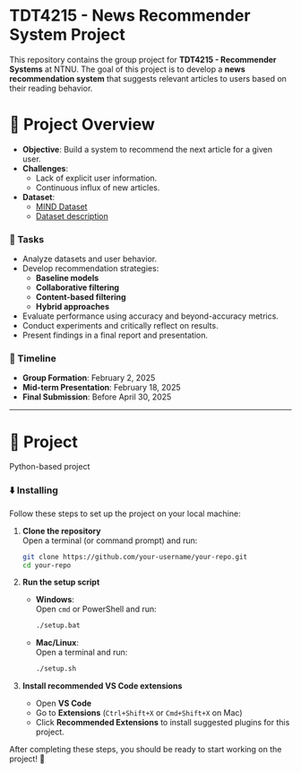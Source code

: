 # TDT4215 - News Recommender System Project

This repository contains the group project for **TDT4215 - Recommender Systems** at NTNU. The goal of this project is to develop a **news recommendation system** that suggests relevant articles to users based on their reading behavior.

# 📌 Project Overview

- **Objective**: Build a system to recommend the next article for a given user.
- **Challenges**:
  - Lack of explicit user information.
  - Continuous influx of new articles.
- **Dataset**:
  - [MIND Dataset](https://msnews.github.io/)
  - [Dataset description](https://github.com/msnews/msnews.github.io/blob/master/assets/doc/introduction.md)


### 🔧 Tasks

- Analyze datasets and user behavior.
- Develop recommendation strategies:
  - **Baseline models**
  - **Collaborative filtering**
  - **Content-based filtering**
  - **Hybrid approaches**
- Evaluate performance using accuracy and beyond-accuracy metrics.
- Conduct experiments and critically reflect on results.
- Present findings in a final report and presentation.

### 📅 Timeline

- **Group Formation**: February 2, 2025
- **Mid-term Presentation**: February 18, 2025
- **Final Submission**: Before April 30, 2025

---

# 📂 Project

Python-based project

### ⬇️ Installing

Follow these steps to set up the project on your local machine:

1. **Clone the repository**  
   Open a terminal (or command prompt) and run:
   ```sh
   git clone https://github.com/your-username/your-repo.git
   cd your-repo
   ```

2. **Run the setup script**  
   - **Windows**:  
     Open `cmd` or PowerShell and run:
     ```sh
     ./setup.bat
     ```
   - **Mac/Linux**:  
     Open a terminal and run:
     ```sh
     ./setup.sh
     ```

3. **Install recommended VS Code extensions**  
   - Open **VS Code**  
   - Go to **Extensions** (`Ctrl+Shift+X` or `Cmd+Shift+X` on Mac)  
   - Click **Recommended Extensions** to install suggested plugins for this project.

After completing these steps, you should be ready to start working on the project! 🚀

